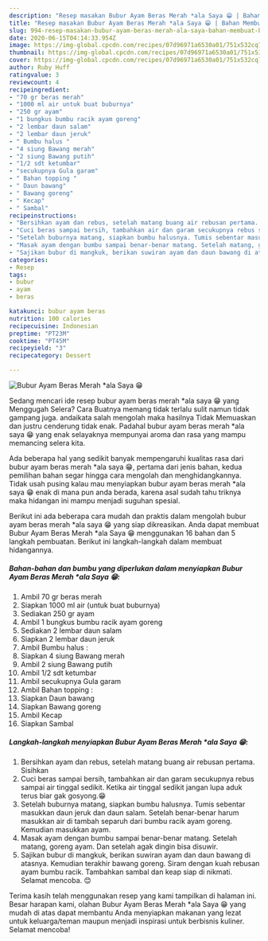 ```yaml
---
description: "Resep masakan Bubur Ayam Beras Merah *ala Saya 😁 | Bahan Membuat Bubur Ayam Beras Merah *ala Saya 😁 Yang Sempurna"
title: "Resep masakan Bubur Ayam Beras Merah *ala Saya 😁 | Bahan Membuat Bubur Ayam Beras Merah *ala Saya 😁 Yang Sempurna"
slug: 994-resep-masakan-bubur-ayam-beras-merah-ala-saya-bahan-membuat-bubur-ayam-beras-merah-ala-saya-yang-sempurna
date: 2020-06-15T04:14:33.954Z
image: https://img-global.cpcdn.com/recipes/07d96971a6530a01/751x532cq70/bubur-ayam-beras-merah-ala-saya-😁-foto-resep-utama.jpg
thumbnail: https://img-global.cpcdn.com/recipes/07d96971a6530a01/751x532cq70/bubur-ayam-beras-merah-ala-saya-😁-foto-resep-utama.jpg
cover: https://img-global.cpcdn.com/recipes/07d96971a6530a01/751x532cq70/bubur-ayam-beras-merah-ala-saya-😁-foto-resep-utama.jpg
author: Ruby Huff
ratingvalue: 3
reviewcount: 4
recipeingredient:
- "70 gr beras merah"
- "1000 ml air untuk buat buburnya"
- "250 gr ayam"
- "1 bungkus bumbu racik ayam goreng"
- "2 lembar daun salam"
- "2 lembar daun jeruk"
- " Bumbu halus "
- "4 siung Bawang merah"
- "2 siung Bawang putih"
- "1/2 sdt ketumbar"
- "secukupnya Gula garam"
- " Bahan topping "
- " Daun bawang"
- " Bawang goreng"
- " Kecap"
- " Sambal"
recipeinstructions:
- "Bersihkan ayam dan rebus, setelah matang buang air rebusan pertama. Sisihkan"
- "Cuci beras sampai bersih, tambahkan air dan garam secukupnya rebus sampai air tinggal sedikit. Ketika air tinggal sedikit jangan lupa aduk terus biar gak gosyong.😁"
- "Setelah buburnya matang, siapkan bumbu halusnya. Tumis sebentar masukkan daun jeruk dan daun salam. Setelah benar-benar harum masukkan air di tambah separuh dari bumbu racik ayam goreng. Kemudian masukkan ayam."
- "Masak ayam dengan bumbu sampai benar-benar matang. Setelah matang, goreng ayam. Dan setelah agak dingin bisa disuwir."
- "Sajikan bubur di mangkuk, berikan suwiran ayam dan daun bawang di atasnya. Kemudian terakhir bawang goreng. Siram dengan kuah rebusan ayam bumbu racik. Tambahkan sambal dan keap siap di nikmati. Selamat mencoba. 😊"
categories:
- Resep
tags:
- bubur
- ayam
- beras

katakunci: bubur ayam beras 
nutrition: 100 calories
recipecuisine: Indonesian
preptime: "PT23M"
cooktime: "PT45M"
recipeyield: "3"
recipecategory: Dessert

---
```



![Bubur Ayam Beras Merah *ala Saya 😁](https://img-global.cpcdn.com/recipes/07d96971a6530a01/751x532cq70/bubur-ayam-beras-merah-ala-saya-😁-foto-resep-utama.jpg)

Sedang mencari ide resep bubur ayam beras merah *ala saya 😁 yang Menggugah Selera? Cara Buatnya memang tidak terlalu sulit namun tidak gampang juga. andaikata salah mengolah maka hasilnya Tidak Memuaskan dan justru cenderung tidak enak. Padahal bubur ayam beras merah *ala saya 😁 yang enak selayaknya mempunyai aroma dan rasa yang mampu memancing selera kita.



Ada beberapa hal yang sedikit banyak mempengaruhi kualitas rasa dari bubur ayam beras merah *ala saya 😁, pertama dari jenis bahan, kedua pemilihan bahan segar hingga cara mengolah dan menghidangkannya. Tidak usah pusing kalau mau menyiapkan bubur ayam beras merah *ala saya 😁 enak di mana pun anda berada, karena asal sudah tahu triknya maka hidangan ini mampu menjadi suguhan spesial.


Berikut ini ada beberapa cara mudah dan praktis dalam mengolah bubur ayam beras merah *ala saya 😁 yang siap dikreasikan. Anda dapat membuat Bubur Ayam Beras Merah *ala Saya 😁 menggunakan 16 bahan dan 5 langkah pembuatan. Berikut ini langkah-langkah dalam membuat hidangannya.

<!--inarticleads1-->

##### Bahan-bahan dan bumbu yang diperlukan dalam menyiapkan Bubur Ayam Beras Merah *ala Saya 😁:

1. Ambil 70 gr beras merah
1. Siapkan 1000 ml air (untuk buat buburnya)
1. Sediakan 250 gr ayam
1. Ambil 1 bungkus bumbu racik ayam goreng
1. Sediakan 2 lembar daun salam
1. Siapkan 2 lembar daun jeruk
1. Ambil  Bumbu halus :
1. Siapkan 4 siung Bawang merah
1. Ambil 2 siung Bawang putih
1. Ambil 1/2 sdt ketumbar
1. Ambil secukupnya Gula garam
1. Ambil  Bahan topping :
1. Siapkan  Daun bawang
1. Siapkan  Bawang goreng
1. Ambil  Kecap
1. Siapkan  Sambal




<!--inarticleads2-->

##### Langkah-langkah menyiapkan Bubur Ayam Beras Merah *ala Saya 😁:

1. Bersihkan ayam dan rebus, setelah matang buang air rebusan pertama. Sisihkan
1. Cuci beras sampai bersih, tambahkan air dan garam secukupnya rebus sampai air tinggal sedikit. Ketika air tinggal sedikit jangan lupa aduk terus biar gak gosyong.😁
1. Setelah buburnya matang, siapkan bumbu halusnya. Tumis sebentar masukkan daun jeruk dan daun salam. Setelah benar-benar harum masukkan air di tambah separuh dari bumbu racik ayam goreng. Kemudian masukkan ayam.
1. Masak ayam dengan bumbu sampai benar-benar matang. Setelah matang, goreng ayam. Dan setelah agak dingin bisa disuwir.
1. Sajikan bubur di mangkuk, berikan suwiran ayam dan daun bawang di atasnya. Kemudian terakhir bawang goreng. Siram dengan kuah rebusan ayam bumbu racik. Tambahkan sambal dan keap siap di nikmati. Selamat mencoba. 😊




Terima kasih telah menggunakan resep yang kami tampilkan di halaman ini. Besar harapan kami, olahan Bubur Ayam Beras Merah *ala Saya 😁 yang mudah di atas dapat membantu Anda menyiapkan makanan yang lezat untuk keluarga/teman maupun menjadi inspirasi untuk berbisnis kuliner. Selamat mencoba!
